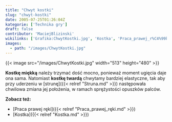```yaml
---
title: "Chwyt kostki"
slug: "chwyt-kostki"
date: 2005-07-25T01:26:04Z
kategorie: ['Technika gry']
draft: false
contributor: 'MaciejBlizinski'
wikilinks: ['Grafika:ChwytKostki.jpg', 'Kostka', 'Praca_prawej_r%C4%99ki', 'struna']
images:
  - path: "/images/ChwytKostki.jpg"
---
```

{{< image src="/images/ChwytKostki.jpg" width="513" height="480" >}}

**Kostkę miękką** należy trzymać dość mocno, ponieważ moment ugięcia
daje ona sama. Natomiast **kostkę twardą** chwytamy bardziej elastyczne,
tak aby przy uderzeniu w [strunę]({{< relref "Struna.md" >}}) następowała
chwilowa zmiana jej położenia, w ramach sprężystości opuszków palców.

**Zobacz też:**

  - [Praca prawej ręki]({{< relref "Praca_prawej_ręki.md" >}})
  - [Kostka]({{< relref "Kostka.md" >}})


